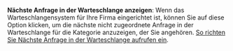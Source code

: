 <!-- markdownlint-disable-file MD041 -->
**Nächste Anfrage in der Warteschlange anzeigen**: Wenn das Warteschlangensystem für Ihre Firma eingerichtet ist, können Sie auf diese Option klicken, um die nächste nicht zugeordnete Anfrage in der Warteschlange für die Kategorie anzuzeigen, der Sie angehören. [So richten Sie Nächste Anfrage in der Warteschlange aufrufen ein][1].

<!-- Referenced links -->
[1]: ../../next-in-queue.md
